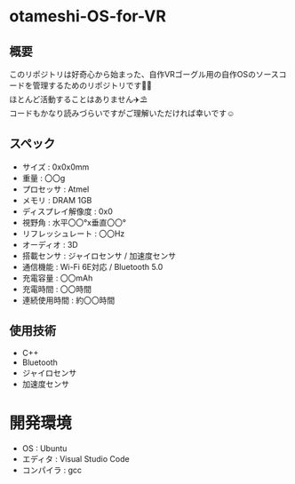# otameshi-OS-for-VR

## 概要
このリポジトリは好奇心から始まった、自作VRゴーグル用の自作OSのソースコードを管理するためのリポジトリです🧑‍💻  
ほとんど活動することはありません✈️⛱️  
コードもかなり読みづらいですがご理解いただければ幸いです☺️  

## スペック
- サイズ : 0x0x0mm
- 重量 : 〇〇g
- プロセッサ : Atmel
- メモリ : DRAM 1GB
- ディスプレイ解像度 : 0x0
- 視野角 : 水平〇〇°x垂直〇〇°
- リフレッシュレート : 〇〇Hz
- オーディオ : 3D
- 搭載センサ : ジャイロセンサ / 加速度センサ
- 通信機能 : Wi-Fi 6E対応 / Bluetooth 5.0
- 充電容量 : 〇〇mAh
- 充電時間 : 〇〇時間
- 連続使用時間 : 約〇〇時間

## 使用技術
- C++
- Bluetooth
- ジャイロセンサ
- 加速度センサ

# 開発環境
- OS : Ubuntu
- エディタ : Visual Studio Code
- コンパイラ : gcc